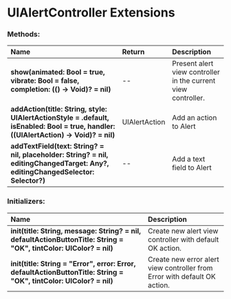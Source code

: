 # UIAlertController Extensions

### Methods:
|Name | Return | Description |
|:--- | :--- | :--- |
|**show(animated: Bool = true, vibrate: Bool = false, completion: (() -> Void)? = nil)**| -- | Present alert view controller in the current view controller. |
|**addAction(title: String, style: UIAlertActionStyle = .default, isEnabled: Bool = true, handler: ((UIAlertAction) -> Void)? = nil)**| UIAlertAction | Add an action to Alert |
|**addTextField(text: String? = nil, placeholder: String? = nil, editingChangedTarget: Any?, editingChangedSelector: Selector?)**| -- | Add a text field to Alert |


### Initializers:
|Name | Description |
|:--- | :--- |
|**init(title: String, message: String? = nil, defaultActionButtonTitle: String = "OK", tintColor: UIColor? = nil)**| Create new alert view controller with default OK action. |
|**init(title: String = "Error", error: Error, defaultActionButtonTitle: String = "OK", tintColor: UIColor? = nil)**| Create new error alert view controller from Error with default OK action. |
